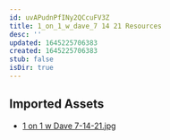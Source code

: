 ```yaml
---
id: uvAPudnPfINy2QCcuFV3Z
title: 1_on_1_w_dave_7 14 21 Resources
desc: ''
updated: 1645225706383
created: 1645225706383
stub: false
isDir: true
---
```

## Imported Assets
- [1 on 1 w Dave 7-14-21.jpg](/assets/1-on-1-w-dave-7-14-21-wqTlm1t0cGHk.jpg)
